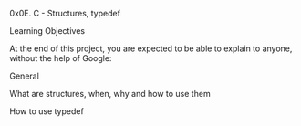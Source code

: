 0x0E. C - Structures, typedef

Learning Objectives

At the end of this project, you are expected to be able to explain to anyone, without the help of Google:



General

What are structures, when, why and how to use them

How to use typedef
